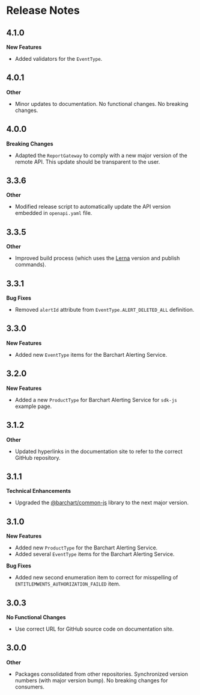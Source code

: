 # Release Notes

## 4.1.0
**New Features**

* Added validators for the `EventType`.

## 4.0.1
**Other**

* Minor updates to documentation. No functional changes. No breaking changes.

## 4.0.0
**Breaking Changes**

* Adapted the `ReportGateway` to comply with a new major version of the remote API. This update should be transparent to the user.

## 3.3.6
**Other**

* Modified release script to automatically update the API version embedded in `openapi.yaml` file.

## 3.3.5
**Other**

* Improved build process (which uses the [Lerna](https://lerna.js.org/) version and publish commands).

## 3.3.1
**Bug Fixes**

* Removed `alertId` attribute from `EventType.ALERT_DELETED_ALL` definition.

## 3.3.0
**New Features**

* Added new `EventType` items for the Barchart Alerting Service.

## 3.2.0
**New Features**

* Added a new `ProductType` for Barchart Alerting Service for `sdk-js` example page.

## 3.1.2
**Other**

* Updated hyperlinks in the documentation site to refer to the correct GitHub repository.

## 3.1.1
**Technical Enhancements**

* Upgraded the [@barchart/common-js](https://github.com/barchart/common-js) library to the next major version.

## 3.1.0
**New Features**

* Added new `ProductType` for the Barchart Alerting Service.
* Added several `EventType` items for the Barchart Alerting Service.

**Bug Fixes**

* Added new second enumeration item to correct for misspelling of `ENTITLEMWENTS_AUTHORIZATION_FAILED` item.

## 3.0.3
**No Functional Changes**

* Use correct URL for GitHub source code on documentation site.

## 3.0.0
**Other**

* Packages consolidated from other repositories. Synchronized version numbers (with major version bump). No breaking changes for consumers.

